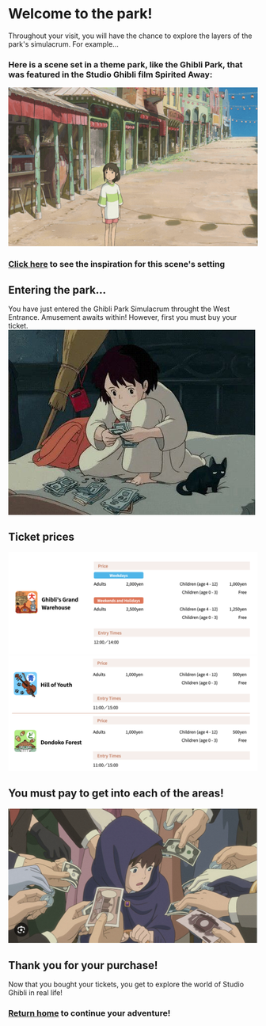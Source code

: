 # Welcome to the park!

Throughout your visit, you will have the chance to explore the layers of the park's simulacrum. For example...

### Here is a scene set in a theme park, like the Ghibli Park, that was featured in the Studio Ghibli film Spirited Away:
![Spirited Away park](spirited-park.png)
### [Click here](https://github.com/mollyjones2023/ghibli-simulacrum/blob/main/1-welcome-to-the-park/abandoned-park.md) to see the inspiration for this scene's setting 


## Entering the park...
You have just entered the Ghibli Park Simulacrum throught the West Entrance. Amusement awaits within! However, first you must buy your ticket.
<br>
![Kiki money](cash-kiki.jpeg)

## Ticket prices
![Tickets 1](tickets1.png)
![Tickets 2](tickets2.png)

## You must pay to get into each of the areas!
![Marnie cash](money-marnie.png)

## Thank you for your purchase!
Now that you bought your tickets, you get to explore the world of Studio Ghibli in real life!

### [Return home](https://github.com/mollyjones2023/ghibli-simulacrum/tree/main#readme) to continue your adventure!
